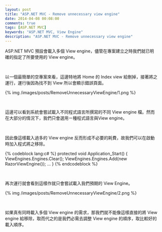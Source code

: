 ```yaml
---
layout: post
title: "ASP.NET MVC - Remove unnecessary view engine"
date: 2014-04-08 00:08:00
comments: true
tags: [ASP.NET MVC]
keywords: "ASP.NET MVC, View Engine"
description: "ASP.NET MVC - Remove unnecessary view engine"
---
```


ASP.NET MVC 預設會載入多個 View engine，儘管在專案建立之時我們就已明確的指定了所要使用的 View engine。  

<!-- More -->

<br/>

以一個最簡單的空專案來看，這邊特地將 Home 的 Index view 給刪掉，接著將之運行，運行後因為找不到 View 所以會顯示錯誤頁面。  

{% img /images/posts/RemoveUnnecessaryViewEngine/1.png %}

<br/>

這邊可以看到系統會嘗試載入不同程式語言所撰寫的不同 View engine 檔。然而在大部分的情況下，我們只會選用ㄧ種程式語言與View engine。

<br/>

因此像這樣載入過多的 View engine 反而形成不必要的耗費，故我們可以在啟動時加入程式將之移除。

{% codeblock lang:c# %} 
protected void Application_Start()
{
    ViewEngines.Engines.Clear();
    ViewEngines.Engines.Add(new RazorViewEngine());
    ...
}
{% endcodeblock %}

<br/>

再次運行就會看到這樣作就只會嘗試載入我們預期的 View Engine。

{% img /images/posts/RemoveUnnecessaryViewEngine/2.png %}

<br/>

如果真有同時載入多個 View engine 的需求，那我們就不能像這樣直接的將 View engine 給移除，取而代之的是我們必需去調整 View engine 的順序，取比較好的載入順序。
